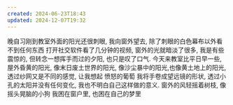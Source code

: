 ```yaml
---
created: 2024-06-23T18:43
updated: 2024-12-07T19:32
---
```

晚自习刚到教室外面的阳光还很刺眼, 我向窗外望去, 除了刺眼的白色幕布以外看不到任何东西
打开社交软件看了几分钟的视频, 窗外的光就暗淡了很多, 我是有些震惊的, 但转念一想挥手而过的夕阳, 也只是叹了口气. 
今天来教室比平日早一些, 屋外昏黄的阳光, 像末日废土世界的阳光, 像沙尘暴中的阳光,也像黄土地上的阳光, 透过纱网又是不同的感觉, 让我想起 愤怒的葡萄
我将手卷成望远镜的形状, 透过小孔的太阳并没有任何变化, 我也不明白自己这样做的意义. 
窗外的风轻摇着树枝, 像摇头晃脑的小狗 
我困在窗户里, 也困在自己的梦里 